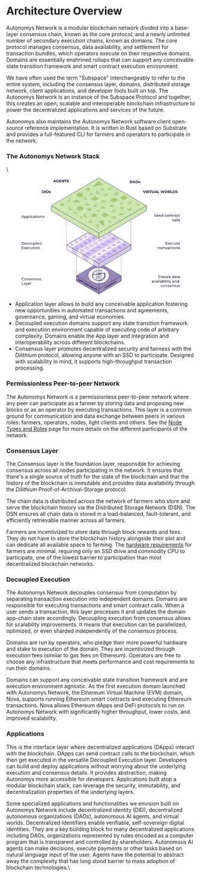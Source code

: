 # Architecture Overview

Autonomys Network is a modular blockchain network divided into a base-layer consensus chain, known as the core protocol, and a nearly unlimited number of secondary execution chains, known as domains. The core protocol manages consensus, data availability, and settlement for transaction bundles, which operators execute on their respective domains. Domains are essentially enshrined rollups that can support any conceivable state transition framework and smart contract execution environment.

We have often used the term "Subspace" interchangeably to refer to the entire system, including the consensus layer, domains, distributed storage network, client applications, and developer tools built on top. The Autonomys Network is an instance of the Subspace Protocol and together, this creates an open, scalable and interoperable blockchain infrastructure to power the decentralized applications and services of the future.

Autonomys also maintains the Autonomys Network software client open-source reference implementation. It is written in Rust based on Substrate and provides a full-featured CLI for farmers and operators to participate in the network.

### The Autonomys Network Stack

\


<figure><picture><source srcset="../.gitbook/assets/Modular_Stack-dark.svg" media="(prefers-color-scheme: dark)"><img src="../.gitbook/assets/image (2).png" alt=""></picture><figcaption></figcaption></figure>

* Application layer allows to build any conceivable application fostering new opportunities in automated transactions and agreements, governance, gaming, and virtual economies.
* Decoupled execution domains support any state transition framework and execution environment capable of executing code of arbitrary complexity. Domains enable the App layer and integration and interoperability across different blockchains.
* Consensus layer promotes decentralized security and fairness with the _Dilithium_ protocol, allowing anyone with an SSD to participate. Designed with scalability in mind, it supports high-throughput transaction processing.

### Permissionless Peer-to-peer Network

The Autonomys Network is a permissionless peer-to-peer network where any peer can participate as a farmer by storing data and proposing new blocks or as an operator by executing transactions. This layer is a common ground for communication and data exchange between peers in various roles: farmers, operators, nodes, light clients and others. See the [Node Types and Roles](/subspace-protocol/network-architecture/README.md) page for more details on the different participants of the network.

### Consensus Layer

The Consensus layer is the foundation layer, responsible for achieving consensus across all nodes participating in the network. It ensures that there's a single source of truth for the state of the blockchain and that the history of the blockchain is immutable and provides data availability through the _Dilithium_ Proof-of-Archival-Storage protocol.

The chain data is distributed across the network of farmers who store and serve the blockchain history via the Distributed Storage Network (DSN). The DSN ensures all chain data is stored in a load-balanced, fault-tolerant, and efficiently retrievable manner across all farmers.

Farmers are incentivized to store data through block rewards and fees. They do not have to store the blockchain history alongside their plot and can dedicate all available space to farming. The [hardware requirements](https://docs.subspace.network/docs/protocol/cli#system-requirements) for farmers are minimal, requiring only an SSD drive and commodity CPU to participate, one of the lowest barrier to participation than most decentralized blockchain networks.

### Decoupled Execution

The Autonomys Network decouples consensus from computation by separating transaction execution into independent domains. Domains are responsible for executing transactions and smart contract calls. When a user sends a transaction, this layer processes it and updates the domain app-chain state accordingly. Decoupling execution from consensus allows for scalability improvements. It means that execution can be parallelized, optimized, or even sharded independently of the consensus process.

Domains are run by operators, who pledge their more powerful hardware and stake to execution of the domain. They are incentivized through execution fees (similar to gas fees on Ethereum). Operators are free to choose any infrastructure that meets performance and cost requirements to run their domains.

Domains can support any conceivable state transition framework and are execution environment agnostic. As the first execution domain launched with Autonomys Network, the Ethereum Virtual Machine (EVM) domain, Nova, supports running Ethereum smart contracts and executing Ethereum transactions. Nova allows Ethereum dApps and DeFi protocols to run on Autonomys Network with significantly higher throughput, lower costs, and improved scalability.

### Applications

This is the interface layer where decentralized applications (DApps) interact with the blockchain. DApps can send contract calls to the blockchain, which then get executed in the versatile Decoupled Execution layer. Developers can build and deploy applications without worrying about the underlying execution and consensus details. It provides abstraction, making Autonomys more accessible for developers. Applications built atop a modular blockchain stack, can leverage the security, immutability, and decentralization properties of the underlying layers.

Some specialized applications and functionalities we envision built on Autonomys Network include decentralized identity (DID), decentralized autonomous organizations (DAOs), autonomous AI agents, and virtual worlds. Decentralized Identifiers enable verifiable, self-sovereign digital identities. They are a key building block for many decentralized applications including DAOs, organizations represented by rules encoded as a computer program that is transparent and controlled by shareholders. Autonomous AI agents can make decisions, execute payments or other tasks based on natural language input of the user. Agents have the potential to abstract away the complexity that has long stood barrier to mass adoption of blockchain technologies.\
